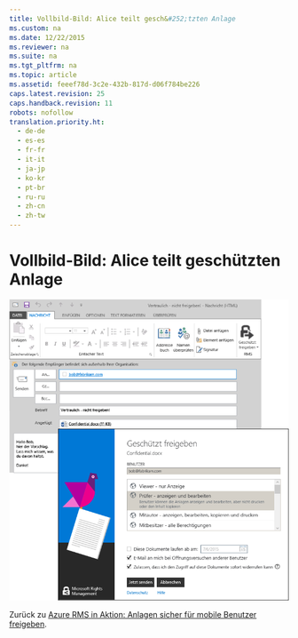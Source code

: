 ```yaml
---
title: Vollbild-Bild: Alice teilt gesch&#252;tzten Anlage
ms.custom: na
ms.date: 12/22/2015
ms.reviewer: na
ms.suite: na
ms.tgt_pltfrm: na
ms.topic: article
ms.assetid: feeef78d-3c2e-432b-817d-d06f784be226
caps.latest.revision: 25
caps.handback.revision: 11
robots: nofollow
translation.priority.ht: 
  - de-de
  - es-es
  - fr-fr
  - it-it
  - ja-jp
  - ko-kr
  - pt-br
  - ru-ru
  - zh-cn
  - zh-tw
---
```

# Vollbild-Bild: Alice teilt gesch&#252;tzten Anlage
![Hinzufügen von Schutz für eine Anlage](../../ems/AADRightsMgmt/media/AzRMS_StoryboardEmaill1.PNG "AzRMS_StoryboardEmaill1")

Zurück zu [Azure RMS in Aktion: Anlagen sicher für mobile Benutzer freigeben](http://technet.microsoft.com/library/jj585026.aspx#BKMK_Example_SharingApp).

